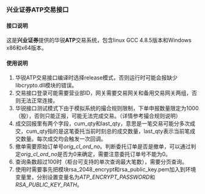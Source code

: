 ### 兴业证券ATP交易接口


#### 接口说明

这是**兴业证券**提供的华锐**ATP**交易系统，包含linux GCC 4.8.5版本和Windows x86和x64版本。

#### 使用说明

1. 华锐ATP交易接口编译时选择release模式，否则运行时可能会报缺少libcrypto.dll模块的错误。
2. 交易接口登录可能需要营业部ID，网关需要交易网关和备用交易网关两组，否则无法正常连接。
3. 华锐接口测试模式下由于模拟系统的撮合规则限制，下单申报数量限定为1000（股），否则只能正报，可能无法完成交易。（详情参考撮合规则说明）
4. 成交回报里有两个字段，cum_qty和last_qty，意思是一笔交易可能分多次成交，cum_qty指的是这笔委托当前时刻总的成交数量，last_qty表示当前笔成交数量。每次成交均会触发一次回调。
5. 撤单需要原始订单号*orig_cl_ord_no*。判断委托订单是否是撤单，可以通过判定*orig_cl_ord_no*是否为0来确定，需要注意委托订单号不能为0。
6. 查询条数超过100时（柜台可支持的单次查询最大笔数），需要分页查询。
7. 使用时需要事先把模块rsa_2048_encrypt和rsa_public_key.pem加入到环境变量里，分别设置变量名为*ATP_ENCRYPT_PASSWORD*和*RSA_PUBLIC_KEY_PATH*。